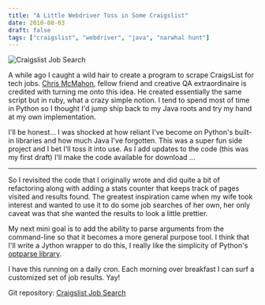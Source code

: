 ```yaml
---
title: "A Little Webdriver Toss in Some Craigslist"
date: 2010-08-03
draft: false
tags: ["craigslist", "webdriver", "java", "narwhal hunt"]
---
```


![Craigslist Job Search](/blog/2010/08/screenshot_java.png)

A while ago I caught a wild hair to create a program to scrape CraigsList for tech jobs. [Chris McMahon](https://chrismcmahonsblog.blogspot.com/), fellow friend and creative QA extraordinaire is credited with turning me onto this idea. He created essentially the same script but in ruby, what a crazy simple notion. I tend to spend most of time in Python so I thought I'd jump ship back to my Java roots and try my hand at my own implementation.

I'll be honest... I was shocked at how reliant I've become on Python's built-in libraries and how much Java I've forgotten. This was a super fun side project and I bet I'll toss it into use. As I add updates to the code (this was my first draft) I'll make the code available for download ...

---

So I revisited the code that I originally wrote and did quite a bit of refactoring along with adding a stats counter that keeps track of pages visited and results found. The greatest inspiration came when my wife took interest and wanted to use it to do some job searches of her own, her only caveat was that she wanted the results to look a little prettier.

My next mini goal is to add the ability to parse arguments from the command-line so that it becomes a more general purpose tool. I think that I'll write a Jython wrapper to do this, I really like the simplicity of Python's [optparse library](https://docs.python.org/3/library/optparse.html).

I have this running on a daily cron. Each morning over breakfast I can surf a customized set of job results. Yay!

Git repository: [Craigslist Job Search](https://github.com/m8ttyB/JobSearch/blob/master/com/freecog/craigslist/CraigsList.java)
